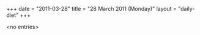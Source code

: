 +++
date = "2011-03-28"
title = "28 March 2011 (Monday)"
layout = "daily-diet"
+++

<p>&lt;no entries&gt;</p>